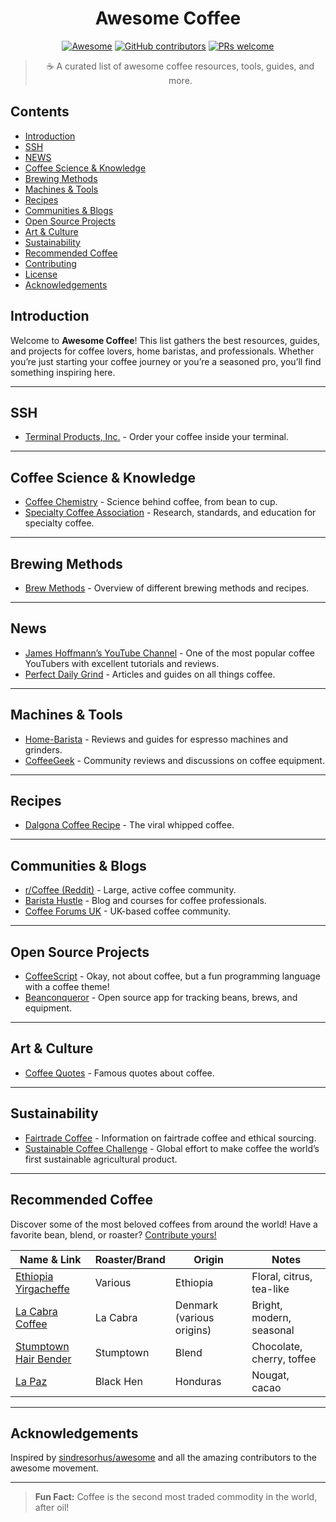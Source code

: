 <!--lint disable awesome-heading-->
<div align="center">
  <h1>Awesome Coffee</h1>
  <a href="https://awesome.re"><img src="https://awesome.re/badge.svg" alt="Awesome" /></a>
  <a href="https://github.com/beargruug/awesome-coffee/graphs/contributors"><img src="https://img.shields.io/github/contributors/beargruug/awesome-coffee" alt="GitHub contributors" /></a>
  <a href="CONTRIBUTING.md"><img src="https://img.shields.io/badge/PRs-welcome-brightgreen.svg?style=flat" alt="PRs welcome" /></a>
  <blockquote>☕️ A curated list of awesome coffee resources, tools, guides, and more.</blockquote>
</div>

## Contents

- [Introduction](#introduction)
- [SSH](#ssh)
- [NEWS](#news)
- [Coffee Science & Knowledge](#coffee-science--knowledge)
- [Brewing Methods](#brewing-methods)
- [Machines & Tools](#machines--tools)
- [Recipes](#recipes)
- [Communities & Blogs](#communities--blogs)
- [Open Source Projects](#open-source-projects)
- [Art & Culture](#art--culture)
- [Sustainability](#sustainability)
- [Recommended Coffee](#recommended-coffee)
- [Contributing](#contributing)
- [License](#license)
- [Acknowledgements](#acknowledgements)

## Introduction

Welcome to **Awesome Coffee**!
This list gathers the best resources, guides, and projects for coffee lovers, home baristas, and professionals. Whether you’re just starting your coffee journey or you’re a seasoned pro, you’ll find something inspiring here.

---

## SSH

- [Terminal Products, Inc.](https://www.terminal.shop/) - Order your coffee inside your terminal.

---

## Coffee Science & Knowledge

- [Coffee Chemistry](https://www.coffeechemistry.com/) - Science behind coffee, from bean to cup.
- [Specialty Coffee Association](https://sca.coffee/) - Research, standards, and education for specialty coffee.

---

## Brewing Methods

- [Brew Methods](https://brewmethods.com/) - Overview of different brewing methods and recipes.

---

## News

- [James Hoffmann’s YouTube Channel](https://www.youtube.com/@jameshoffmann) - One of the most popular coffee YouTubers with excellent tutorials and reviews.
- [Perfect Daily Grind](https://perfectdailygrind.com/) - Articles and guides on all things coffee.

---

## Machines & Tools

- [Home-Barista](https://www.home-barista.com/) - Reviews and guides for espresso machines and grinders.
- [CoffeeGeek](https://www.coffeegeek.com/) - Community reviews and discussions on coffee equipment.

---

## Recipes

- [Dalgona Coffee Recipe](https://www.bbcgoodfood.com/recipes/dalgona-coffee) - The viral whipped coffee.

---

## Communities & Blogs

- [r/Coffee (Reddit)](https://www.reddit.com/r/Coffee/) - Large, active coffee community.
- [Barista Hustle](https://www.baristahustle.com/blog/) - Blog and courses for coffee professionals.
- [Coffee Forums UK](https://coffeeforums.co.uk/) - UK-based coffee community.

---

## Open Source Projects

- [CoffeeScript](https://coffeescript.org/) - Okay, not about coffee, but a fun programming language with a coffee theme!
- [Beanconqueror](https://beanconqueror.com/) - Open source app for tracking beans, brews, and equipment.

---

## Art & Culture

- [Coffee Quotes](https://www.goodreads.com/quotes/tag/coffee) - Famous quotes about coffee.

---

## Sustainability

- [Fairtrade Coffee](https://www.fairtrade.net/issue/coffee) - Information on fairtrade coffee and ethical sourcing.
- [Sustainable Coffee Challenge](https://www.sustaincoffee.org/) - Global effort to make coffee the world’s first sustainable agricultural product.

---

## Recommended Coffee

Discover some of the most beloved coffees from around the world!
Have a favorite bean, blend, or roaster? [Contribute yours!](CONTRIBUTING.md)

| Name & Link | Roaster/Brand | Origin | Notes |
|-------------|---------------|--------|-------|
| [Ethiopia Yirgacheffe](https://www.coffeereview.com/review/ethiopia-yirgacheffe/) | Various | Ethiopia | Floral, citrus, tea-like |
| [La Cabra Coffee](https://www.lacabra.dk/) | La Cabra | Denmark (various origins) | Bright, modern, seasonal |
| [Stumptown Hair Bender](https://www.stumptowncoffee.com/products/hair-bender) | Stumptown | Blend | Chocolate, cherry, toffee |
| [La Paz](https://www.blackhen.de/products/bio-espresso-la-paz) | Black Hen | Honduras | Nougat, cacao |

---

## Acknowledgements

Inspired by [sindresorhus/awesome](https://github.com/sindresorhus/awesome) and all the amazing contributors to the awesome movement.

---

> **Fun Fact:**
> Coffee is the second most traded commodity in the world, after oil!
